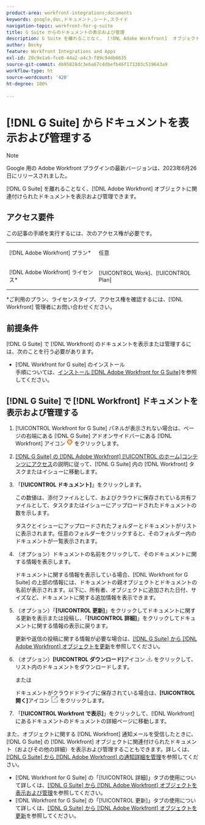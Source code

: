```yaml
---
product-area: workfront-integrations;documents
keywords: google,doc,ドキュメント,シート,スライド
navigation-topic: workfront-for-g-suite
title: G Suite からのドキュメントの表示および管理
description: G Suite を離れることなく、 [!DNL Adobe Workfront]  オブジェクトに関連付けられたドキュメントを表示および管理できます。
author: Becky
feature: Workfront Integrations and Apps
exl-id: 20c9e1a6-fce0-44a2-a4c3-f89c94db6635
source-git-commit: 4b95828dc3e6a67c4dbefb46f173303c519643a9
workflow-type: ht
source-wordcount: '420'
ht-degree: 100%

---
```


# [!DNL G Suite] からドキュメントを表示および管理する

>[!NOTE]
>
>Google 用の Adobe Workfront プラグインの最新バージョンは、2023年6月26日にリリースされました。

[!DNL G Suite] を離れることなく、[!DNL Adobe Workfront] オブジェクトに関連付けられたドキュメントを表示および管理できます。

## アクセス要件

この記事の手順を実行するには、次のアクセス権が必要です。

<table style="table-layout:auto"> 
 <col> 
 <col> 
 <tbody> 
  <tr> 
   <td role="rowheader">[!DNL Adobe Workfront] プラン*</td> 
   <td> <p>任意</p> </td> 
  </tr> 
  <tr> 
   <td role="rowheader">[!DNL Adobe Workfront] ライセンス*</td> 
   <td> <p>[!UICONTROL Work]、[!UICONTROL Plan]</p> </td> 
  </tr> 
 </tbody> 
</table>

&#42;ご利用のプラン、ライセンスタイプ、アクセス権を確認するには、[!DNL Workfront] 管理者にお問い合わせください。

## 前提条件

[!DNL G Suite] で [!DNL Workfront] のドキュメントを表示または管理するには、次のことを行う必要があります。

* [!DNL Workfront for G suite] のインストール\
   手順については、[インストール [!DNL Adobe Workfront for G Suite]](../../workfront-integrations-and-apps/workfront-for-g-suite/install-workfront-for-gsuite.md)を参照してください。

## [!DNL G Suite] で [!DNL Workfront] ドキュメントを表示および管理する

1. [!UICONTROL Workfront for G Suite] パネルが表示されない場合は、ページの右端にある [!DNL G Suite] アドオンサイドバーにある [!DNL Workfront] アイコン ![](assets/wf-lion-icon.png) をクリックします。
1. [[!DNL G Suite] の  [!DNL Adobe Workfront] [!UICONTROL  のホーム]コンテンツにアクセス](../../workfront-integrations-and-apps/workfront-for-g-suite/access-wf-home-content-from-g-suite.md)の説明に従って、[!DNL G Suite] 内の [!DNL Workfront] タスクまたはイシューに移動します。
1. 「**[!UICONTROL ドキュメント]**」をクリックします。

   この数値は、添付ファイルとして、およびクラウドに保存されている共有ファイルとして、タスクまたはイシューにアップロードされたドキュメントの数を示します。

   タスクとイシューにアップロードされたフォルダーとドキュメントがリストに表示されます。任意のフォルダーをクリックすると、そのフォルダー内のドキュメントが一覧表示されます。

1. （オプション）ドキュメントの名前をクリックして、そのドキュメントに関する情報を表示します。

   ドキュメントに関する情報を表示している場合、[!DNL Workfront for G Suite] の上部の情報には、ドキュメントの親オブジェクトとドキュメントの名前が表示されます。以下に、所有者、オブジェクトに追加された日付、サイズなど、ドキュメントに関する追加情報を表示できます。

1. （オプション）「**[!UICONTROL 更新]**」をクリックしてドキュメントに関する更新を表示または投稿し、「**[!UICONTROL 詳細]**」をクリックしてドキュメントに関する情報の表示に戻ります。

   更新や返信の投稿に関する情報が必要な場合は、[[!DNL G Suite] から  [!DNL Adobe Workfront]  オブジェクトを更新](../../workfront-integrations-and-apps/workfront-for-g-suite/update-a-workfront-object-in-gsuite.md)を参照してください。

1. （オプション）**[!UICONTROL ダウンロード]**&#x200B;アイコン ![](assets/download-icon.png) をクリックして、リスト内のドキュメントをダウンロードします。

   または

   ドキュメントがクラウドドライブに保存されている場合は、**[!UICONTROL 開く]**&#x200B;アイコン ![](assets/open-icon.png) をクリックします。

1. 「**[!UICONTROL Workfront で表示]**」をクリックして、[!DNL Workfront] にあるドキュメントのドキュメントの詳細ページに移動します。

また、オブジェクトに関する [!DNL Workfront] 通知メールを受信したときに、[!DNL G Suite] の [!DNL Workfront] オブジェクトに関連付けられたドキュメント（およびその他の詳細）を表示および管理することもできます。詳しくは、[[!DNL G Suite] から  [!DNL Adobe Workfront]  の通知詳細を管理](../../workfront-integrations-and-apps/workfront-for-g-suite/manage-wf-email-notification-details-in-gsuite.md)を参照してください。

* [!DNL Workfront for G Suite] の「[!UICONTROL 詳細]」タブの使用について詳しくは、[[!DNL G Suite] から  [!DNL Adobe Workfront]  オブジェクトを表示および管理](../../workfront-integrations-and-apps/workfront-for-g-suite/view-manage-work-item-details-in-gsuite.md)を参照してください。
* [!DNL Workfront for G Suite] の「[!UICONTROL 更新]」タブの使用について詳しくは、[[!DNL G Suite] から  [!DNL Adobe Workfront]  オブジェクトを更新](../../workfront-integrations-and-apps/workfront-for-g-suite/update-a-workfront-object-in-gsuite.md)を参照してください。
